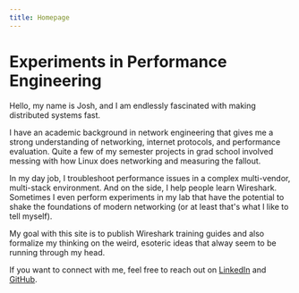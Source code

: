 ```yaml
---
title: Homepage
---
```


# Experiments in Performance Engineering

Hello, my name is Josh, and I am endlessly fascinated with making distributed systems fast. 

I have an academic background in network engineering that gives me a strong understanding of networking, internet protocols, and performance evaluation. Quite a few of my semester projects in grad school involved messing with how Linux does networking and measuring the fallout.

In my day job, I troubleshoot performance issues in a complex multi-vendor, multi-stack environment. And on the side, I help people learn Wireshark. Sometimes I even perform experiments in my lab that have the potential to shake the foundations of modern networking (or at least that's what I like to tell myself).

My goal with this site is to publish Wireshark training guides and also formalize my thinking on the weird, esoteric ideas that alway seem to be running through my head.

If you want to connect with me, feel free to reach out on [LinkedIn]('https://www.linkedin.com/in/je-clark/') and [GitHub]('https://github.com/je-clark').